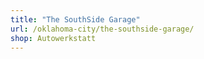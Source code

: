 ```yaml
---
title: "The SouthSide Garage"
url: /oklahoma-city/the-southside-garage/
shop: Autowerkstatt
---
```

